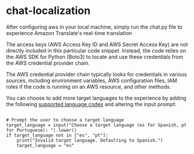 # chat-localization

After configuring aws in your local machine, simply run the   chat.py   file to experience Amazon Translate's real-time translation

The access keys (AWS Access Key ID and AWS Secret Access Key) are not directly included in this particular code snippet. Instead, the code relies on the AWS SDK for Python (Boto3) to locate and use these credentials from the AWS credential provider chain.

The AWS credential provider chain typically looks for credentials in various sources, including environment variables, AWS configuration files, IAM roles if the code is running on an AWS resource, and other methods.

You can choose to add more target languages to the experience by adding the following [supported language codes](https://docs.aws.amazon.com/translate/latest/dg/what-is-languages.html) and altering the input prompt:

```

# Prompt the user to choose a target language
target_language = input("Choose a target language (es for Spanish, pt for Portuguese): ").lower()
if target_language not in ["es", "pt"]:
    print("Invalid target language. Defaulting to Spanish.")
    target_language = "es"

```
